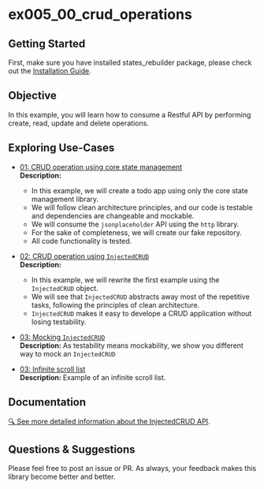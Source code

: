 # ex005_00_crud_operations

## Getting Started
First, make sure you have installed states_rebuilder package, please check out the [Installation Guide](https://github.com/GIfatahTH/states_rebuilder/tree/master/states_rebuilder_package#getting-started-with-states_rebuilder). 
<Br />


## Objective

In this example, you will learn how to consume a Restful API by performing create, read, update and delete operations.

## Exploring Use-Cases

- [01: CRUD operation using core state management](./lib/ex_000_crud_app_using_core_state_management)
   <br /><b> Description: </b>
    * In this example, we will create a todo app using only the core state management library.
    * We will follow clean architecture principles, and our code is testable and dependencies are changeable and mockable.
    * We will consume the `jsonplaceholder` API using the `http` library.
    * For the sake of completeness, we will create our fake repository.
    * All code functionality is tested.

- [02: CRUD operation using `InjectedCRUD`](./lib/ex_000_crud_app_using_core_state_management)
   <br /><b> Description: </b>
    * In this example, we will rewrite the first example using the `InjectedCRUD` object.
    * We will see that `InjectedCRUD` abstracts away most of the repetitive tasks, following the principles of clean architecture.
    * `InjectedCRUD` makes it easy to develope a CRUD application without losing testability.

- [03: Mocking `InjectedCRUD`](./lib/ex_002_injected_crud_mocking)
   <br /><b> Description: </b>
    As testability means mockability, we show you different way to mock an `InjectedCRUD`

- [03: Infinite scroll list](./lib/ex_003_infinite_scroll_list)
   <br /><b> Description: </b>
    Example of an infinite scroll list.

## Documentation
[🔍 See more detailed information about the InjectedCRUD API](https://github.com/GIfatahTH/states_rebuilder/wiki/home).


## Questions & Suggestions
Please feel free to post an issue or PR. As always, your feedback makes this library become better and better.

